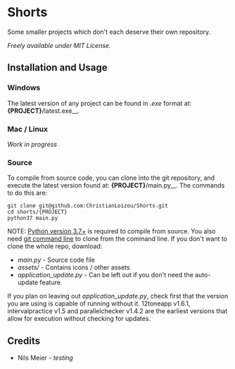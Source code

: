 # Shorts
Some smaller projects which don't each deserve their own repository. 

*Freely available under MIT License.*

## Installation and Usage
### Windows
The latest version of any project can be found in _.exe_ format at: __{PROJECT}__/latest.exe__. 

### Mac / Linux
_Work in progress_

### Source
To compile from source code, you can clone into the git repository, and execute the latest version found at: __{PROJECT}__/main.py__. The commands to do this are:

```
git clone git@github.com:ChristianLoizou/Shorts.git
cd shorts/{PROJECT}
python37 main.py
``` 
NOTE: [Python version 3.7+](https://python.org/downloads/) is required to compile from source. You also need [git command line](https://git-scm.com/) to clone from the command line. If you don't want to clone the whole repo, download:
 - *main.py* - Source code file
 - *assets/* - Contains icons / other assets
 - *application_update.py* - Can be left out if you don't need the auto-update feature

 If you plan on leaving out *application_update.py*, check first that the version you are using is capable of running without it. 12toneapp v1.6.1, intervalpractice v1.5 and parallelchecker v1.4.2 are the earliest versions that allow for execution without checking for updates.

## Credits
- Nils Meier  - *testing*
